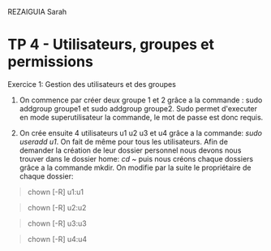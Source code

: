 REZAIGUIA Sarah

# TP 4 - Utilisateurs, groupes et permissions

Exercice 1: Gestion des utilisateurs et des groupes

1) On commence par créer deux groupe 1 et 2 grâce a la commande : sudo addgroup groupe1 et sudo addgroup groupe2.
Sudo permet d'executer en mode superutilisateur la commande, le mot de passe est donc requis.

2) On crée ensuite 4 utilisateurs u1 u2 u3 et u4 grâce a la commande: *sudo useradd u1*. On fait de même pour tous les utilisateurs.
Afin de demander la création de leur dossier personnel nous devons nous trouver dans le dossier home: *cd ~* puis nous créons chaque dossiers grâce a la commande mkdir.
On modifie par la suite le propriétaire de chaque dossier:
> chown [-R] u1:u1

> chown [-R] u2:u2

> chown [-R] u3:u3

> chown [-R] u4:u4
